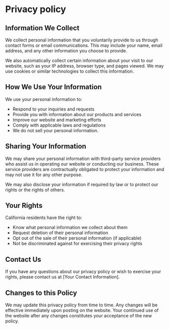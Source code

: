 # Privacy policy

## Information We Collect

We collect personal information that you voluntarily provide to us through contact forms or email communications. This may include your name, email address, and any other information you choose to provide.

We also automatically collect certain information about your visit to our website, such as your IP address, browser type, and pages viewed. We may use cookies or similar technologies to collect this information.

## How We Use Your Information

We use your personal information to:

- Respond to your inquiries and requests
- Provide you with information about our products and services
- Improve our website and marketing efforts
- Comply with applicable laws and regulations
- We do not sell your personal information.

## Sharing Your Information

We may share your personal information with third-party service providers who assist us in operating our website or conducting our business. These service providers are contractually obligated to protect your information and may not use it for any other purpose.

We may also disclose your information if required by law or to protect our rights or the rights of others.

## Your Rights

California residents have the right to:

- Know what personal information we collect about them
- Request deletion of their personal information
- Opt out of the sale of their personal information (if applicable)
- Not be discriminated against for exercising their privacy rights

## Contact Us

If you have any questions about our privacy policy or wish to exercise your rights, please contact us at [Your Contact Information].

## Changes to this Policy

We may update this privacy policy from time to time. Any changes will be effective immediately upon posting on the website. Your continued use of the website after any changes constitutes your acceptance of the new policy.
